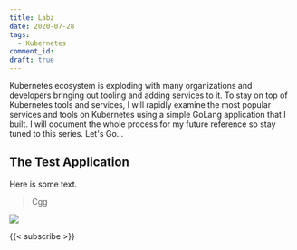 ```yaml
---
title: Labz
date: 2020-07-28
tags:
  - Kubernetes
comment_id:
draft: true
---
```


Kubernetes ecosystem is exploding with many organizations and developers bringing out tooling and adding services to it. To stay on top of Kubernetes tools and services, I will rapidly examine the most popular services and tools on Kubernetes using a simple GoLang application that I built. I will document the whole process for my future reference so stay tuned to this series. Let's Go...

## The Test Application

Here is some text.

> Cgg

![](/uploads/img-20200730-wa0002.jpg)

{{< subscribe >}}
